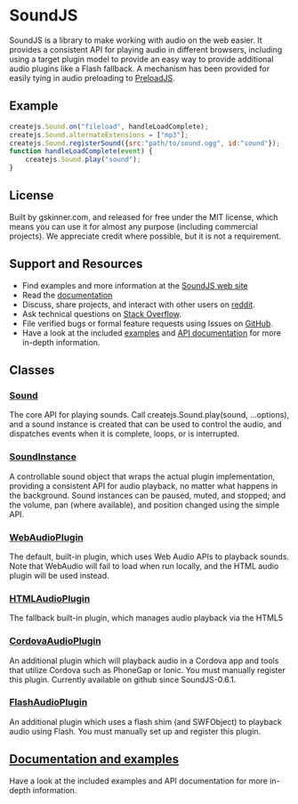 # SoundJS

SoundJS is a library to make working with audio on the web easier. It provides a consistent API for playing audio in
different browsers, including using a target plugin model to provide an easy way to provide additional audio plugins
like a Flash fallback. A mechanism has been provided for easily tying in audio preloading to
[PreloadJS](http://createjs.com/preloadjs/).


## Example

```javascript
createjs.Sound.on("fileload", handleLoadComplete);
createjs.Sound.alternateExtensions = ["mp3"];
createjs.Sound.registerSound({src:"path/to/sound.ogg", id:"sound"});
function handleLoadComplete(event) {
	createjs.Sound.play("sound");
}
```

## License
Built by gskinner.com, and released for free under the MIT license, which means you can use it for almost any purpose
(including commercial projects). We appreciate credit where possible, but it is not a requirement.


## Support and Resources
* Find examples and more information at the [SoundJS web site](http://soundjs.com/)
* Read the [documentation](http://createjs.com/docs/soundjs/)
* Discuss, share projects, and interact with other users on [reddit](http://www.reddit.com/r/createjs/).
* Ask technical questions on [Stack Overflow](http://stackoverflow.com/questions/tagged/soundjs).
* File verified bugs or formal feature requests using Issues on [GitHub](https://github.com/CreateJS/SoundJS/issues).
* Have a look at the included [examples](https://github.com/CreateJS/SoundJS/tree/master/examples) and
[API documentation](http://createjs.com/docs/soundjs/) for more in-depth information.


## Classes

### [Sound](http://createjs.com/Docs/SoundJS/classes/Sound.html)
The core API for playing sounds. Call createjs.Sound.play(sound, ...options), and a sound instance is created that can be
used to control the audio, and dispatches events when it is complete, loops, or is interrupted.

### [SoundInstance](http://createjs.com/Docs/SoundJS/classes/AbstractSoundInstance.html)
A controllable sound object that wraps the actual plugin implementation, providing a consistent API for audio playback,
no matter what happens in the background. Sound instances can be paused, muted, and stopped; and the volume, pan (where
available), and position changed using the simple API.

### [WebAudioPlugin](http://createjs.com/Docs/SoundJS/classes/WebAudioPlugin.html)
The default, built-in plugin, which uses Web Audio APIs to playback sounds. Note that WebAudio will fail to load when
run locally, and the HTML audio plugin will be used instead.

### [HTMLAudioPlugin](http://createjs.com/Docs/SoundJS/classes/HTMLAudioPlugin.html)
The fallback built-in plugin, which manages audio playback via the HTML5 <audio> tag. This will be used in instances
where the WebAudio plugin is not available.  

### [CordovaAudioPlugin](http://createjs.com/docs/soundjs/classes/CordovaAudioPlugin.html)
An additional plugin which will playback audio in a Cordova app and tools that utilize Cordova such as PhoneGap or Ionic.
You must manually register this plugin. Currently available on github since SoundJS-0.6.1.

### [FlashAudioPlugin](http://createjs.com/Docs/SoundJS/classes/FlashAudioPlugin.html)
An additional plugin which uses a flash shim (and SWFObject) to playback audio using Flash. You must manually set up and
register this plugin.

## [Documentation and examples](http://createjs.com/docs/soundjs/)
Have a look at the included examples and API documentation for more in-depth information.
